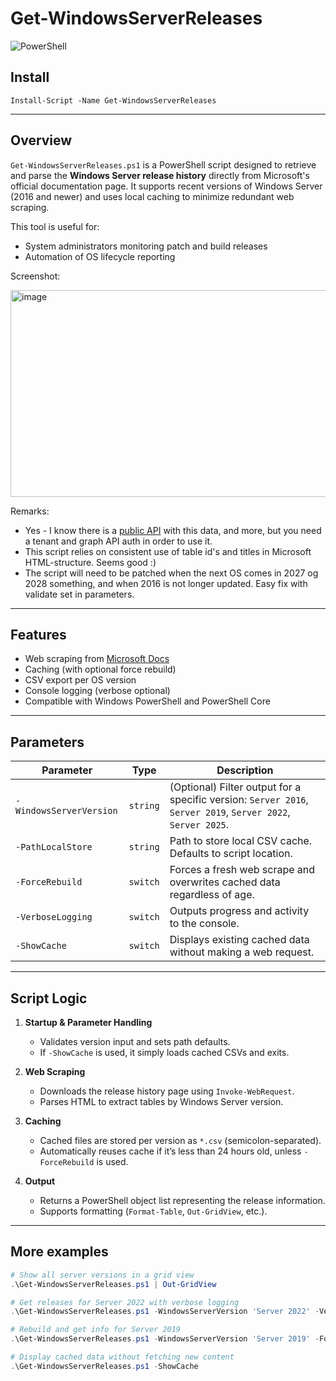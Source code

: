 # Get-WindowsServerReleases

![PowerShell](https://img.shields.io/badge/PowerShell-5+-blue)

## Install
`Install-Script -Name Get-WindowsServerReleases`

---

## Overview

`Get-WindowsServerReleases.ps1` is a PowerShell script designed to retrieve and parse the **Windows Server release history** directly from Microsoft's official documentation page. It supports recent versions of Windows Server (2016 and newer) and uses local caching to minimize redundant web scraping.

This tool is useful for:
- System administrators monitoring patch and build releases
- Automation of OS lifecycle reporting

Screenshot:

<img width="882" height="331" alt="image" src="https://github.com/user-attachments/assets/64300a73-070b-4555-b605-0ff17632901f" />


Remarks:
 *  Yes - I know there is a [public API](https://learn.microsoft.com/en-us/graph/api/resources/windowsupdates-product?view=graph-rest-beta) with this data, and more, but you need a tenant and graph API auth in order to use it.
 *  This script relies on consistent use of table id's and titles in Microsoft HTML-structure. Seems good :)
 *  The script will need to be patched when the next OS comes in 2027 og 2028 something, and when 2016 is not longer updated. Easy fix with validate set in parameters.

---

## Features

-  Web scraping from [Microsoft Docs](https://learn.microsoft.com/en-us/windows/release-health/windows-server-release-info)
-  Caching (with optional force rebuild)
-  CSV export per OS version
-  Console logging (verbose optional)
-  Compatible with Windows PowerShell and PowerShell Core

---

## Parameters

| Parameter             | Type      | Description |
|-----------------------|-----------|-------------|
| `-WindowsServerVersion` | `string`  | (Optional) Filter output for a specific version: `Server 2016`, `Server 2019`, `Server 2022`, `Server 2025`. |
| `-PathLocalStore`       | `string`  | Path to store local CSV cache. Defaults to script location. |
| `-ForceRebuild`         | `switch`  | Forces a fresh web scrape and overwrites cached data regardless of age. |
| `-VerboseLogging`       | `switch`  | Outputs progress and activity to the console. |
| `-ShowCache`            | `switch`  | Displays existing cached data without making a web request. |

---

## Script Logic

1. **Startup & Parameter Handling**
   - Validates version input and sets path defaults.
   - If `-ShowCache` is used, it simply loads cached CSVs and exits.

2. **Web Scraping**
   - Downloads the release history page using `Invoke-WebRequest`.
   - Parses HTML to extract tables by Windows Server version.

3. **Caching**
   - Cached files are stored per version as `*.csv` (semicolon-separated).
   - Automatically reuses cache if it’s less than 24 hours old, unless `-ForceRebuild` is used.

4. **Output**
   - Returns a PowerShell object list representing the release information.
   - Supports formatting (`Format-Table`, `Out-GridView`, etc.).

---

## More examples

```powershell
# Show all server versions in a grid view
.\Get-WindowsServerReleases.ps1 | Out-GridView

# Get releases for Server 2022 with verbose logging
.\Get-WindowsServerReleases.ps1 -WindowsServerVersion 'Server 2022' -VerboseLogging | Format-Table

# Rebuild and get info for Server 2019
.\Get-WindowsServerReleases.ps1 -WindowsServerVersion 'Server 2019' -ForceRebuild

# Display cached data without fetching new content
.\Get-WindowsServerReleases.ps1 -ShowCache
```
